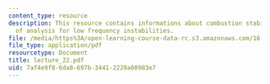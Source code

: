 ```yaml
---
content_type: resource
description: This resource contains informations about combustion stability and methods
  of analysis for low frequency instabilities.
file: /media/https%3A/open-learning-course-data-rc.s3.amazonaws.com/16-512-rocket-propulsion-fall-2005/7af4e9f86da8697b34412220a60983e7_lecture_22.pdf
file_type: application/pdf
resourcetype: Document
title: lecture_22.pdf
uid: 7af4e9f8-6da8-697b-3441-2220a60983e7
---
```

